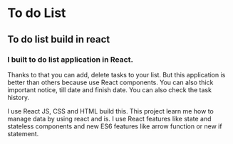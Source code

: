 # To do List

## To do list build in react

### I built to do list application in React.
 
 Thanks to that you can add, delete tasks to your list. But this application is better than others because use React components. You can also thick important notice, till date and finish date. You can also check the task history.
 
 I use React JS, CSS and HTML build this. This project learn me how to manage data by using react and is. I use React features like state and stateless components and new ES6 features like arrow function or new if statement.
